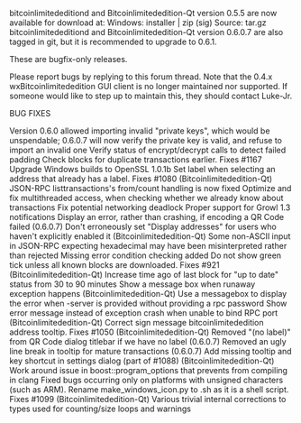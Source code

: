 bitcoinlimitededitiond and Bitcoinlimitededition-Qt version 0.5.5 are now available for download at:
Windows: installer | zip (sig)
Source: tar.gz
bitcoinlimitededitiond and Bitcoinlimitededition-Qt version 0.6.0.7 are also tagged in git, but it is recommended to upgrade to 0.6.1.

These are bugfix-only releases.

Please report bugs by replying to this forum thread. Note that the 0.4.x wxBitcoinlimitededition GUI client is no longer maintained nor supported. If someone would like to step up to maintain this, they should contact Luke-Jr.

BUG FIXES

Version 0.6.0 allowed importing invalid "private keys", which would be unspendable; 0.6.0.7 will now verify the private key is valid, and refuse to import an invalid one
Verify status of encrypt/decrypt calls to detect failed padding
Check blocks for duplicate transactions earlier. Fixes #1167
Upgrade Windows builds to OpenSSL 1.0.1b
Set label when selecting an address that already has a label. Fixes #1080 (Bitcoinlimitededition-Qt)
JSON-RPC listtransactions's from/count handling is now fixed
Optimize and fix multithreaded access, when checking whether we already know about transactions
Fix potential networking deadlock
Proper support for Growl 1.3 notifications
Display an error, rather than crashing, if encoding a QR Code failed (0.6.0.7)
Don't erroneously set "Display addresses" for users who haven't explicitly enabled it (Bitcoinlimitededition-Qt)
Some non-ASCII input in JSON-RPC expecting hexadecimal may have been misinterpreted rather than rejected
Missing error condition checking added
Do not show green tick unless all known blocks are downloaded. Fixes #921 (Bitcoinlimitededition-Qt)
Increase time ago of last block for "up to date" status from 30 to 90 minutes
Show a message box when runaway exception happens (Bitcoinlimitededition-Qt)
Use a messagebox to display the error when -server is provided without providing a rpc password
Show error message instead of exception crash when unable to bind RPC port (Bitcoinlimitededition-Qt)
Correct sign message bitcoinlimitededition address tooltip. Fixes #1050 (Bitcoinlimitededition-Qt)
Removed "(no label)" from QR Code dialog titlebar if we have no label (0.6.0.7)
Removed an ugly line break in tooltip for mature transactions (0.6.0.7)
Add missing tooltip and key shortcut in settings dialog (part of #1088) (Bitcoinlimitededition-Qt)
Work around issue in boost::program_options that prevents from compiling in clang
Fixed bugs occurring only on platforms with unsigned characters (such as ARM).
Rename make_windows_icon.py to .sh as it is a shell script. Fixes #1099 (Bitcoinlimitededition-Qt)
Various trivial internal corrections to types used for counting/size loops and warnings
